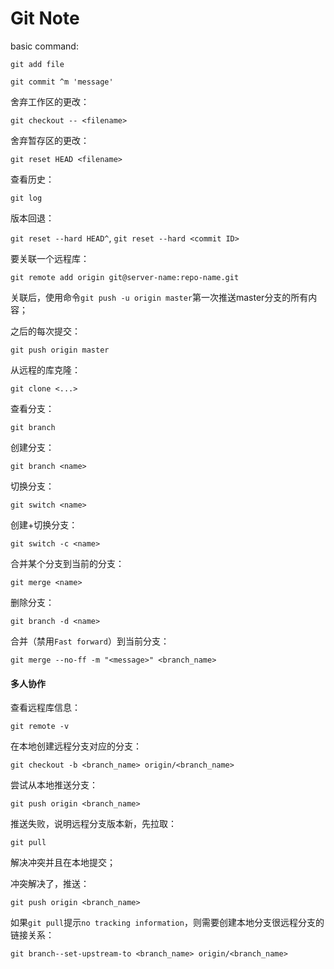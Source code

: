#  Git Note

basic command:

`git add file`

`git commit ^m 'message'`

舍弃工作区的更改：

 `git checkout -- <filename>`

舍弃暂存区的更改：

`git reset HEAD <filename>`

查看历史：

`git log`

版本回退：

`git reset --hard HEAD^`, `git reset --hard <commit ID>`

要关联一个远程库：

`git remote add origin git@server-name:repo-name.git`

关联后，使用命令`git push -u origin master`第一次推送master分支的所有内容；

之后的每次提交：

`git push origin master`

从远程的库克隆：

`git clone <...>`

查看分支：

`git branch`

创建分支：

`git branch <name>`

切换分支：

`git switch <name>`

创建+切换分支：

`git switch -c <name>`

合并某个分支到当前的分支：

`git merge <name>`

删除分支：

`git branch -d <name>`

合并（禁用`Fast forward`）到当前分支：

`git merge --no-ff -m "<message>" <branch_name>`



#### 多人协作

查看远程库信息：

`git remote -v`

在本地创建远程分支对应的分支：

`git checkout -b <branch_name> origin/<branch_name>`

尝试从本地推送分支：

`git push origin <branch_name>`

推送失败，说明远程分支版本新，先拉取：

`git pull`

解决冲突并且在本地提交；

冲突解决了，推送：

`git push origin <branch_name>`

如果`git pull`提示`no tracking information`，则需要创建本地分支很远程分支的链接关系：

`git branch--set-upstream-to <branch_name> origin/<branch_name>`  




